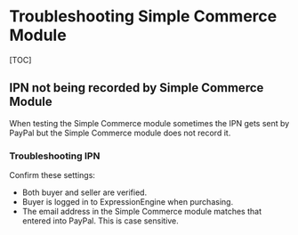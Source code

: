 <!--
    This source file is part of the open source project
    ExpressionEngine User Guide (https://github.com/ExpressionEngine/ExpressionEngine-User-Guide)

    @link      https://expressionengine.com/
    @copyright Copyright (c) 2003-2020, Packet Tide, LLC (https://packettide.com)
    @license   https://expressionengine.com/license Licensed under Apache License, Version 2.0
-->

# Troubleshooting Simple Commerce Module

[TOC]

## IPN not being recorded by Simple Commerce Module

When testing the Simple Commerce module sometimes the IPN gets sent by PayPal but the Simple Commerce module does not record it.

### Troubleshooting IPN

Confirm these settings:

- Both buyer and seller are verified.
- Buyer is logged in to ExpressionEngine when purchasing.
- The email address in the Simple Commerce module matches that entered into PayPal. This is case sensitive.
